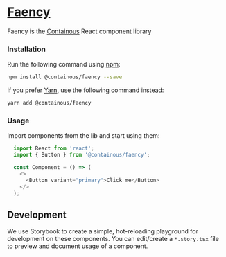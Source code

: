 # [Faency](https://containous.github.io/faency/)

Faency is the [Containous](https://containo.us/) React component library

### Installation

Run the following command using [npm](https://www.npmjs.com/):

```bash
npm install @containous/faency --save
```

If you prefer [Yarn](https://yarnpkg.com/en/), use the following command instead:

```bash
yarn add @containous/faency
```

### Usage

Import components from the lib and start using them:

```js
  import React from 'react';
  import { Button } from '@containous/faency';

  const Component = () => (
    <>
      <Button variant="primary">Click me</Button>
    </>
  );
```

## Development


We use Storybook to create a simple, hot-reloading playground for development on these components. You can edit/create a `*.story.tsx` file to preview and document usage of a component.